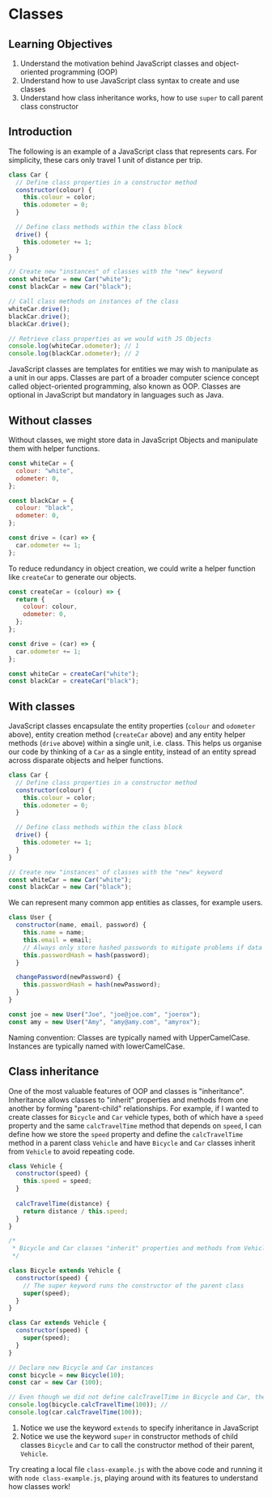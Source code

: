 # Classes

## Learning Objectives

1. Understand the motivation behind JavaScript classes and object-oriented programming (OOP)
2. Understand how to use JavaScript class syntax to create and use classes
3. Understand how class inheritance works, how to use `super` to call parent class constructor

## Introduction

The following is an example of a JavaScript class that represents cars. For simplicity, these cars only travel 1 unit of distance per trip.

```javascript
class Car {
  // Define class properties in a constructor method
  constructor(colour) {
    this.colour = color;
    this.odometer = 0;
  }

  // Define class methods within the class block
  drive() {
    this.odometer += 1;
  }
}

// Create new "instances" of classes with the "new" keyword
const whiteCar = new Car("white");
const blackCar = new Car("black");

// Call class methods on instances of the class
whiteCar.drive();
blackCar.drive();
blackCar.drive();

// Retrieve class properties as we would with JS Objects
console.log(whiteCar.odometer); // 1
console.log(blackCar.odometer); // 2
```

JavaScript classes are templates for entities we may wish to manipulate as a unit in our apps. Classes are part of a broader computer science concept called object-oriented programming, also known as OOP. Classes are optional in JavaScript but mandatory in languages such as Java.

## Without classes

Without classes, we might store data in JavaScript Objects and manipulate them with helper functions.

```javascript
const whiteCar = {
  colour: "white",
  odometer: 0,
};

const blackCar = {
  colour: "black",
  odometer: 0,
};

const drive = (car) => {
  car.odometer += 1;
};
```

To reduce redundancy in object creation, we could write a helper function like `createCar` to generate our objects.

```javascript
const createCar = (colour) => {
  return {
    colour: colour,
    odometer: 0,
  };
};

const drive = (car) => {
  car.odometer += 1;
};

const whiteCar = createCar("white");
const blackCar = createCar("black");
```

## With classes

JavaScript classes encapsulate the entity properties (`colour` and `odometer` above), entity creation method (`createCar` above) and any entity helper methods (`drive` above) within a single unit, i.e. class. This helps us organise our code by thinking of a `Car` as a single entity, instead of an entity spread across disparate objects and helper functions.

```javascript
class Car {
  // Define class properties in a constructor method
  constructor(colour) {
    this.colour = color;
    this.odometer = 0;
  }

  // Define class methods within the class block
  drive() {
    this.odometer += 1;
  }
}

// Create new "instances" of classes with the "new" keyword
const whiteCar = new Car("white");
const blackCar = new Car("black");
```

We can represent many common app entities as classes, for example users.

```javascript
class User {
  constructor(name, email, password) {
    this.name = name;
    this.email = email;
    // Always only store hashed passwords to mitigate problems if data stolen
    this.passwordHash = hash(password);
  }

  changePassword(newPassword) {
    this.passwordHash = hash(newPassword);
  }
}

const joe = new User("Joe", "joe@joe.com", "joerox");
const amy = new User("Amy", "amy@amy.com", "amyrox");
```

Naming convention: Classes are typically named with UpperCamelCase. Instances are typically named with lowerCamelCase.

## Class inheritance

One of the most valuable features of OOP and classes is "inheritance". Inheritance allows classes to "inherit" properties and methods from one another by forming "parent-child" relationships. For example, if I wanted to create classes for `Bicycle` and `Car` vehicle types, both of which have a `speed` property and the same `calcTravelTime` method that depends on `speed`, I can define how we store the `speed` property and define the `calcTravelTime` method in a parent class `Vehicle` and have `Bicycle` and `Car` classes inherit from `Vehicle` to avoid repeating code.

```javascript
class Vehicle {
  constructor(speed) {
    this.speed = speed;
  }
  
  calcTravelTime(distance) {
    return distance / this.speed;
  }
}

/*
 * Bicycle and Car classes "inherit" properties and methods from Vehicle class
 */

class Bicycle extends Vehicle {
  constructor(speed) {
    // The super keyword runs the constructor of the parent class
    super(speed);
  }
}

class Car extends Vehicle {
  constructor(speed) {
    super(speed);
  }
}

// Declare new Bicycle and Car instances
const bicycle = new Bicycle(10);
const car = new Car (100);

// Even though we did not define calcTravelTime in Bicycle and Car, they have the method
console.log(bicycle.calcTravelTime(100)); // 
console.log(car.calcTravelTime(100));
```

1. Notice we use the keyword `extends` to specify inheritance in JavaScript
2. Notice we use the keyword `super` in constructor methods of child classes `Bicycle` and `Car` to call the constructor method of their parent, `Vehicle`.

Try creating a local file `class-example.js` with the above code and running it with `node class-example.js`, playing around with its features to understand how classes work!

